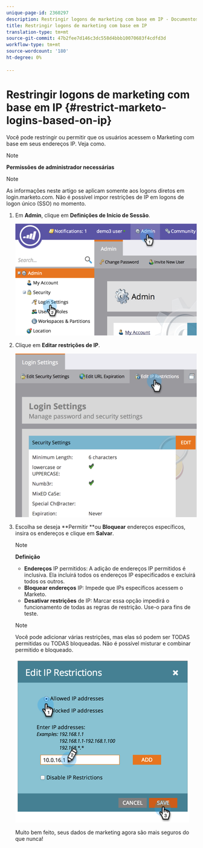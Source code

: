 ```yaml
---
unique-page-id: 2360297
description: Restringir logons de marketing com base em IP - Documentos de marketing - Documentação do produto
title: Restringir logons de marketing com base em IP
translation-type: tm+mt
source-git-commit: 47b2fee7d146c3dc558d4bbb10070683f4cdfd3d
workflow-type: tm+mt
source-wordcount: '180'
ht-degree: 0%

---
```



# Restringir logons de marketing com base em IP {#restrict-marketo-logins-based-on-ip}

Você pode restringir ou permitir que os usuários acessem o Marketing com base em seus endereços IP. Veja como.

>[!NOTE]
>
>**Permissões de administrador necessárias**

>[!NOTE]
>
>As informações neste artigo se aplicam somente aos logons diretos em login.marketo.com. Não é possível impor restrições de IP em logons de logon único (SSO) no momento.

1. Em **Admin**, clique em **Definições de Início de Sessão**.

   ![](assets/image2014-9-16-12-3a57-3a56.png)

1. Clique em **Editar restrições de IP**.

   ![](assets/image2014-9-16-12-3a58-3a13.png)

1. Escolha se deseja **Permitir **ou **Bloquear** endereços específicos, insira os endereços e clique em **Salvar**.

   >[!NOTE]
   >
   >**Definição**
   >
   >    
   >    
   >    * **Endereços** IP permitidos: A adição de endereços IP permitidos é inclusiva. Ela incluirá todos os endereços IP especificados e excluirá todos os outros.
   >    * **Bloquear endereços** IP: Impede que IPs específicos acessem o Marketo.
   >    * **Desativar restrições** de IP: Marcar essa opção impedirá o funcionamento de todas as regras de restrição. Use-o para fins de teste.


   >[!NOTE]
   >
   >
   >Você pode adicionar várias restrições, mas elas só podem ser TODAS permitidas ou TODAS bloqueadas. Não é possível misturar e combinar permitido e bloqueado.

   ![](assets/image2014-9-16-13-3a9-3a40.png)

   Muito bem feito, seus dados de marketing agora são mais seguros do que nunca!

